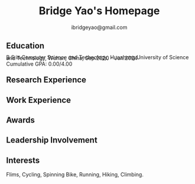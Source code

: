 <!-- Personal Details and Contact Details 个人信息（姓名、联系方式等） -->
<div>
  <h1 align="center">Bridge Yao's Homepage</h1>
  <p align="center">ibridgeyao@gmail.com</p>
</div>

<!-- Education and Qualifications 教育背景（如果成绩好可以标上GPA） -->
<div> 
<h2>Education</h2>
  <div style="line-height:2px;">
	<div>
	  <p> B.S in Computer Science and Technology, Huazhong University of Science and Technology, Wuhan, China, Sep.2020 - Jun.2024</p>
    	  <p> Cumulative GPA: 0.00/4.00</p>
	</div>
</div>
</div>

<!-- Research Experience 研究经历 -->
<div> 
<h2>Research Experience</h2>
</div>

<!-- Internship and Work Experiences 实习经历 -->
<div> 
<h2>Work Experience</h2>
</div>

<!-- Awards/Honors 所获荣誉奖项 -->
<div> 
<h2>Awards</h2>
</div>

<!-- Leadership 社团 -->
<div> 
<h2>Leadership Involvement</h2>
</div>

<!-- Interests 兴趣 -->
<div> 
<h2>Interests</h2>
  <p>Flims, Cycling, Spinning Bike, Running, Hiking, Climbing.</p><br>
</div>
